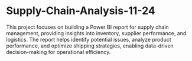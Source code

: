 # Supply-Chain-Analysis-11-24
This project focuses on building a Power BI report for supply chain management, providing insights into inventory, supplier performance, and logistics. The report helps identify potential issues, analyze product performance, and optimize shipping strategies, enabling data-driven decision-making for operational efficiency.
